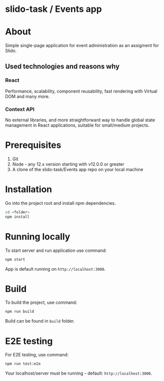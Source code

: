 # slido-task / Events app

# About

Simple single-page application for event administration as an assigment for Slido.

## Used technologies and reasons why

### React

Performance, scalability, component reusability, fast rendering with Virtual DOM and many more.

### Context API

No external libraries, and more straightforward way to handle global state management in React applications, suitable for small/medium projects.

# Prerequisites

1. Git
2. Node - any 12.x version starting with v12.0.0 or greater
3. A clone of the slido-task/Events app repo on your local machine

# Installation

Go into the project root and install npm dependencies.

```bash
cd <folder>
npm install
```

# Running locally

To start server and run application use command:

```bash
npm start
```

App is default running on `http://localhost:3000`.

# Build

To build the project, use command:

```bash
npm run build
```

Build can be found in `build` folder.

# E2E testing

For E2E testing, use command:

```bash
npm run test:e2e
```

Your localhost/server must be running - default: `http://localhost:3000`.
